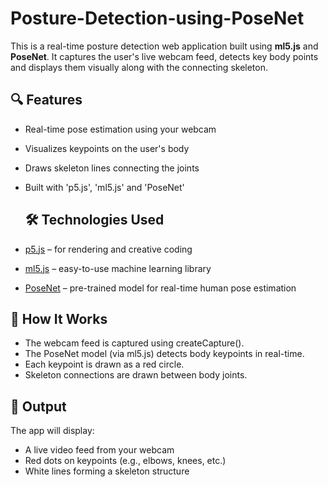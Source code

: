 # Posture-Detection-using-PoseNet

This is a real-time posture detection web application built using **ml5.js** and **PoseNet**. It captures the user's live webcam feed, detects key body points and displays them visually along with the connecting skeleton.
## 🔍 Features

- Real-time pose estimation using your webcam
- Visualizes keypoints on the user's body
- Draws skeleton lines connecting the joints
- Built with 'p5.js', 'ml5.js' and 'PoseNet'

  ## 🛠️ Technologies Used

- [p5.js](https://p5js.org/) – for rendering and creative coding
- [ml5.js](https://ml5js.org/) – easy-to-use machine learning library
- [PoseNet](https://github.com/tensorflow/tfjs-models/tree/master/posenet) – pre-trained model for real-time human pose estimation


## 🚀 How It Works
- The webcam feed is captured using createCapture().
- The PoseNet model (via ml5.js) detects body keypoints in real-time.
- Each keypoint is drawn as a red circle.
- Skeleton connections are drawn between body joints.

## 📌 Output
The app will display:

- A live video feed from your webcam
- Red dots on keypoints (e.g., elbows, knees, etc.)
- White lines forming a skeleton structure
